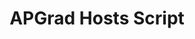 ---
title: APGrad Hosts Script
redirect_to: https://docs.google.com/document/d/1DJJQ_QICqMuJwhPuh7oiFYRaCVN-8tBCqSVTmy1GNxk/edit?usp=sharing
redirect_from: 
  - /APGrad24HostsScript
  - /apgrad24hostsscript
---